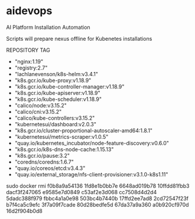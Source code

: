 # aidevops
AI Platform Installation Automation 

Scripts will prepare nexus offline for Kubenetes installations


REPOSITORY                                         TAG       

- "nginx:1.19"
- "registry:2.7"
- "lachlanevenson/k8s-helm:v3.4.1"
- "k8s.gcr.io/kube-proxy:v1.18.9"
- "k8s.gcr.io/kube-controller-manager:v1.18.9"
- "k8s.gcr.io/kube-apiserver:v1.18.9"
- "k8s.gcr.io/kube-scheduler:v1.18.9"
- "calico/node:v3.15.2"
- "calico/cni:v3.15.2"
- "calico/kube-controllers:v3.15.2"
- "kubernetesui/dashboard:v2.0.3"
- "k8s.gcr.io/cluster-proportional-autoscaler-amd64:1.8.1"
- "kubernetesui/metrics-scraper:v1.0.5"
- "quay.io/kubernetes_incubator/node-feature-discovery:v0.6.0"
- "k8s.gcr.io/k8s-dns-node-cache:1.15.13"
- "k8s.gcr.io/pause:3.2"
- "coredns/coredns:1.6.7"
- "quay.io/coreos/etcd:v3.4.3"
- "quay.io/external_storage/nfs-client-provisioner:v3.1.0-k8s1.11"


sudo docker rmi f0b8a9a54136 1fd8e1b0bb7e 6648ad019b78 10ffdd81fbb3 dacf3f247065 e9585e7d0849 c53af2e3d068 cc7508d4d2d4 5dadc388f979 fbbc4a1a0e98 503bc4b7440b 17ffd2ee7ad8 2cd72547f23f b7f4ca5c9efc 3f7a09f7cade 80d28bedfe5d 67da37a9a360 a0b920cf970d 16d2f904b0d8